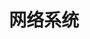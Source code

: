 ---
title: 网络系统
icon: networks
dir:
  order: 2
  collapsible: false
index: false
article: false
timeline: false
--- 